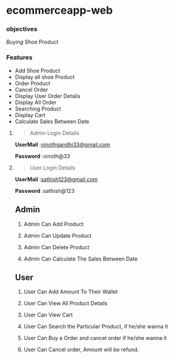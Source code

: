 # ecommerceapp-web

### objectives
*Buying* Shoe Product

### Features
* Add Shoe Product
* Display all shoe Product
* Order Product
* Cancel Order
* Display User Order Detalis
* Display All Order
* Searching Product
* Display Cart
* Calculate Sales Between Date 
 
1. > Admin Login Details

     **UserMail** :vinothgandhi33@gmail.com

     **Password** :vinoth@33

2. > User Login Details

     **UserMail** :sathish123@gmail.com

     **Password** :sathish@123
     
   ## Admin
    1. Admin Can Add Product
    
    2. Admin Can Update Product
    
    3. Admin Can Delete Product
    
    4. Admin Can Calculate The Sales Between Date
    
    ## User
    1. User Can Add Amount To Their Wallet

    2. User Can View All Product Details
    
    3. User Can View Cart 

    4. User Can Search the Particular Product, if he/she wanna it

    5. User Can Buy a Order and cancel order if he/she wanna it
    
    6. User Can Cancel order, Amount will be refund.



